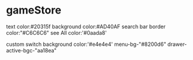# gameStore

text color:#20315f
background color:#AD40AF
search bar border color:"#C6C6C6"
see All color:'#0aada8'

custom switch background color:'#e4e4e4'
menu-bg-"#8200d6"
drawer-active-bgc-"aa18ea"
